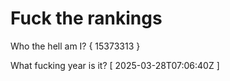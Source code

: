 # Fuck the rankings

Who the hell am I?
{ 15373313 }

What fucking year is it?
[ 2025-03-28T07:06:40Z ]
